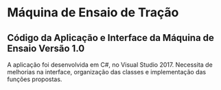 # Máquina de Ensaio de Tração

## Código da Aplicação e Interface da Máquina de Ensaio Versão 1.0

A aplicação foi desenvolvida em C#, no Visual Studio 2017.
Necessita de melhorias na interface, organização das classes e implementação das funções propostas.